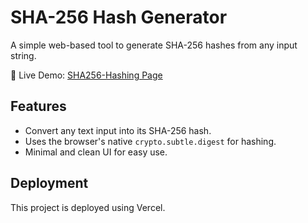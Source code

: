 # SHA-256 Hash Generator

A simple web-based tool to generate SHA-256 hashes from any input string.

🚀 Live Demo: [SHA256-Hashing Page](https://sha-hashing-sage.vercel.app)

## Features

- Convert any text input into its SHA-256 hash.
- Uses the browser's native `crypto.subtle.digest` for hashing.
- Minimal and clean UI for easy use.

## Deployment

This project is deployed using Vercel.
